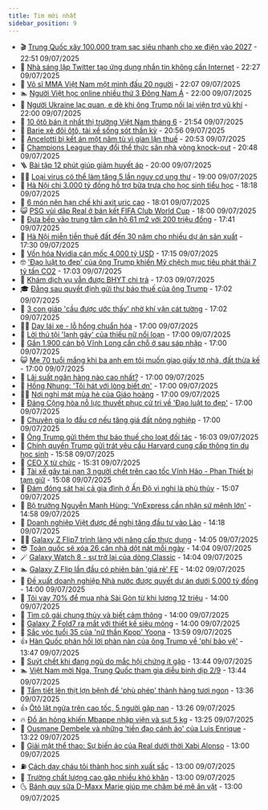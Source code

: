 ```yaml
---
title: Tim mới nhất
sidebar_position: 9
---
```


<!-- vnexpress-tin-moi-nhat:START -->
- 🎬 [Trung Quốc xây 100.000 trạm sạc siêu nhanh cho xe điện vào 2027](https://vnexpress.net/trung-quoc-xay-100-000-tram-sac-sieu-nhanh-cho-xe-dien-vao-2027-4911921.html) - 22:51 09/07/2025
- 🐎 [Nhà sáng lập Twitter tạo ứng dụng nhắn tin không cần Internet](https://vnexpress.net/nha-sang-lap-twitter-tao-ung-dung-nhan-tin-khong-can-internet-4912201.html) - 22:27 09/07/2025
- 🦍 [Võ sĩ MMA Việt Nam một mình đấu 20 người](https://vnexpress.net/vo-si-mma-viet-nam-mot-minh-dau-20-nguoi-4912239.html) - 22:07 09/07/2025
- 🏊 [Người Việt học online nhiều thứ 3 Đông Nam Á](https://vnexpress.net/nguoi-viet-hoc-online-nhieu-thu-3-dong-nam-a-4912036.html) - 22:00 09/07/2025
- 🎊 [Người Ukraine lạc quan, e dè khi ông Trump nối lại viện trợ vũ khí](https://vnexpress.net/nguoi-ukraine-lac-quan-e-de-khi-ong-trump-noi-lai-vien-tro-vu-khi-4911793.html) - 22:00 09/07/2025
- 🎃 [10 ôtô bán ít nhất thị trường Việt Nam tháng 6](https://vnexpress.net/oto-xe-may/v-car/doanh-so/10-oto-ban-it-nhat-thi-truong-viet-nam-thang-6-4911872.html) - 21:54 09/07/2025
- 🧰 [Barie xẻ đôi ôtô, tài xế sống sót thần kỳ](https://vnexpress.net/barie-xe-doi-oto-tai-xe-song-sot-than-ky-4911841.html) - 20:56 09/07/2025
- 🔭 [Ancelotti bị kết án một năm tù vì gian lận thuế](https://vnexpress.net/ancelotti-bi-ket-an-mot-nam-tu-vi-gian-lan-thue-4912237.html) - 20:53 09/07/2025
- 🫶 [Champions League thay đổi thể thức sân nhà vòng knock-out](https://vnexpress.net/champions-league-thay-doi-the-thuc-san-nha-vong-knock-out-4912233.html) - 20:48 09/07/2025
- 🪜 [Bài tập 12 phút giúp giảm huyết áp](https://vnexpress.net/bai-tap-12-phut-giup-giam-huyet-ap-4912144.html) - 20:00 09/07/2025
- 👨‍🏫 [Loại virus có thể làm tăng 5 lần nguy cơ ung thư](https://vnexpress.net/loai-virus-co-the-lam-tang-5-lan-nguy-co-ung-thu-4912157.html) - 19:00 09/07/2025
- 🎊 [Hà Nội chi 3.000 tỷ đồng hỗ trợ bữa trưa cho học sinh tiểu học](https://vnexpress.net/ha-noi-chi-3-000-ty-dong-ho-tro-bua-trua-cho-hoc-sinh-tieu-hoc-4912215.html) - 18:18 09/07/2025
- 🎊 [6 món nên hạn chế khi axit uric cao](https://vnexpress.net/suc-khoe-cam-nang-6-mon-nen-han-che-khi-axit-uric-cao-4911567.html) - 18:01 09/07/2025
- 😺 [PSG vùi dập Real ở bán kết FIFA Club World Cup](https://vnexpress.net/truc-tiep-tran-psg-vs-real-madrid-tai-ban-ket-fifa-club-world-cup-2025-4912222-tong-thuat.html) - 18:00 09/07/2025
- 🐘 [Đưa bếp vào trung tâm căn hộ 61 m2 với 200 triệu đồng](https://vnexpress.net/dua-bep-vao-trung-tam-can-ho-61-m2-voi-200-trieu-dong-4912219.html) - 17:41 09/07/2025
- 🌁 [Hà Nội miễn tiền thuê đất đến 30 năm cho nhiều dự án sản xuất](https://vnexpress.net/ha-noi-mien-tien-thue-dat-den-30-nam-cho-nhieu-du-an-san-xuat-4912225.html) - 17:30 09/07/2025
- 🐲 [Vốn hóa Nvidia cán mốc 4.000 tỷ USD](https://vnexpress.net/von-hoa-nvidia-can-moc-4-000-ty-usd-4912235.html) - 17:15 09/07/2025
- 🤓 [&#39;Đạo luật to đẹp&#39; của ông Trump khiến Mỹ chệch mục tiêu phát thải 7 tỷ tấn CO2](https://vnexpress.net/dao-luat-to-dep-cua-ong-trump-khien-my-chech-muc-tieu-phat-thai-7-ty-tan-co2-4912180.html) - 17:03 09/07/2025
- 💪 [Khám dịch vụ vẫn được BHYT chi trả](https://vnexpress.net/kham-dich-vu-van-duoc-bhyt-chi-tra-4911783.html) - 17:03 09/07/2025
- 🎓 [Đằng sau quyết định gửi thư báo thuế của ông Trump](https://vnexpress.net/dang-sau-quyet-dinh-gui-thu-bao-thue-cua-ong-trump-4912134.html) - 17:02 09/07/2025
- 🫣 [3 con giáp &#39;cầu được ước thấy&#39; nhờ khí vận cát tường](https://vnexpress.net/van-may-12-con-giap-con-giap-may-man-3-con-giap-cau-duoc-uoc-thay-nho-khi-van-cat-tuong-4911666.html) - 17:02 09/07/2025
- 🧑‍💻 [Dạy lái xe - lỗ hổng chuẩn hóa](https://vnexpress.net/day-lai-xe-lo-hong-chuan-hoa-4912229.html) - 17:00 09/07/2025
- 🐲 [Lời thú tội &#39;lạnh gáy&#39; của thiếu nữ nổi loạn](https://vnexpress.net/loi-thu-toi-lanh-gay-trong-nhat-ky-cua-thieu-nu-noi-loan-4912179.html) - 17:00 09/07/2025
- 🌝 [Gần 1.900 cán bộ Vĩnh Long cần chỗ ở sau sáp nhập](https://vnexpress.net/gan-1-900-can-bo-vinh-long-can-cho-o-sau-sap-nhap-4912174.html) - 17:00 09/07/2025
- 😺 [Mẹ 70 tuổi mắng khi ba anh em tôi muốn giao giấy tờ nhà, đất thừa kế](https://vnexpress.net/thua-ke-ke-vi-thua-ke-khong-phu-thuoc-di-chuc-thua-ke-theo-di-chuc-3-anh-em-toi-doi-me-gia-70-tuoi-giao-giay-to-nha-dat-thua-ke-4912105.html) - 17:00 09/07/2025
- 🐎 [Lãi suất ngân hàng nào cao nhất?](https://vnexpress.net/lai-suat-ngan-hang-nao-cao-nhat-4911997.html) - 17:00 09/07/2025
- 🎡 [Hồng Nhung: &#39;Tôi hát với lòng biết ơn&#39;](https://vnexpress.net/hong-nhung-toi-hat-voi-long-biet-on-4911975.html) - 17:00 09/07/2025
- 👨‍🏫 [Nơi nghỉ mát mùa hè của Giáo hoàng](https://vnexpress.net/noi-nghi-mat-mua-he-cua-giao-hoang-4911934.html) - 17:00 09/07/2025
- 🦆 [Đảng Cộng hòa nỗ lực thuyết phục cử tri về &#39;Đạo luật to đẹp&#39;](https://vnexpress.net/dang-cong-hoa-no-luc-thuyet-phuc-cu-tri-ve-dao-luat-to-dep-4911353.html) - 17:00 09/07/2025
- 🚦 [Chuyên gia lo đầu cơ nếu tăng giá đất nông nghiệp](https://vnexpress.net/chuyen-gia-lo-dau-co-neu-tang-gia-dat-nong-nghiep-4911101.html) - 17:00 09/07/2025
- 💫 [Ông Trump gửi thêm thư báo thuế cho loạt đối tác](https://vnexpress.net/ong-trump-gui-them-thu-bao-thue-cho-loat-doi-tac-4912231.html) - 16:03 09/07/2025
- 🎉 [Chính quyền Trump gửi trát yêu cầu Harvard cung cấp thông tin du học sinh](https://vnexpress.net/chinh-quyen-trump-gui-trat-yeu-cau-harvard-cung-cap-thong-tin-du-hoc-sinh-4912213.html) - 15:58 09/07/2025
- 🌋 [CEO X từ chức](https://vnexpress.net/ceo-x-tu-chuc-4912217.html) - 15:31 09/07/2025
- 🤖 [Tài xế gây tai nạn 3 người chết trên cao tốc Vĩnh Hảo - Phan Thiết bị tạm giữ](https://vnexpress.net/tai-xe-gay-tai-nan-3-nguoi-chet-tren-cao-toc-vinh-hao-phan-thiet-bi-tam-giu-4912218.html) - 15:08 09/07/2025
- 🦏 [Đám đông sát hại cả gia đình ở Ấn Độ vì nghi là phù thủy](https://vnexpress.net/dam-dong-sat-hai-ca-gia-dinh-o-an-do-vi-nghi-la-phu-thuy-4912211.html) - 15:07 09/07/2025
- 🦩 [Bộ trưởng Nguyễn Mạnh Hùng: &#39;VnExpress cần nhận sứ mệnh lớn&#39;](https://vnexpress.net/bo-truong-nguyen-manh-hung-vnexpress-can-nhan-su-menh-lon-4912142.html) - 14:58 09/07/2025
- 👺 [Doanh nghiệp Việt được đề nghị tăng đầu tư vào Lào](https://vnexpress.net/doanh-nghiep-viet-duoc-de-nghi-tang-dau-tu-vao-lao-4912212.html) - 14:18 09/07/2025
- 🧑‍🏫 [Galaxy Z Flip7 trình làng với nâng cấp thực dụng](https://vnexpress.net/galaxy-z-flip7-trinh-lang-voi-nang-cap-thuc-dung-4910829.html) - 14:05 09/07/2025
- 😎 [Toàn quốc sẽ xóa 26 căn nhà dột nát mỗi ngày](https://vnexpress.net/toan-quoc-se-xoa-26-can-nha-dot-nat-moi-ngay-4912200.html) - 14:04 09/07/2025
- 🪄 [Galaxy Watch 8 - sự trở lại của dòng Classic](https://vnexpress.net/galaxy-watch-8-su-tro-lai-cua-dong-classic-4910837.html) - 14:04 09/07/2025
- 🏊 [Galaxy Z Flip lần đầu có phiên bản &#39;giá rẻ&#39; FE](https://vnexpress.net/galaxy-z-flip-lan-dau-co-phien-ban-gia-re-fe-4910846.html) - 14:02 09/07/2025
- 💃 [Đề xuất doanh nghiệp Nhà nước được quyết dự án dưới 5.000 tỷ đồng](https://vnexpress.net/de-xuat-doanh-nghiep-nha-nuoc-duoc-quyet-du-an-duoi-5-000-ty-dong-4912161.html) - 14:00 09/07/2025
- 🦆 [Tôi vay 70% để mua nhà Sài Gòn từ khi lương 12 triệu](https://vnexpress.net/vay-mua-nha-gia-nha-sai-gon-toi-vay-70-de-mua-nha-sai-gon-du-luong-12-trieu-4912107.html) - 14:00 09/07/2025
- 🎊 [Tìm cô gái chung thủy và biết cảm thông](https://vnexpress.net/tim-co-gai-chung-thuy-va-biet-cam-thong-4912037.html) - 14:00 09/07/2025
- 👺 [Galaxy Z Fold7 ra mắt với thiết kế siêu mỏng](https://vnexpress.net/galaxy-z-fold7-ra-mat-voi-thiet-ke-sieu-mong-4910834.html) - 14:00 09/07/2025
- 🎡 [Sắc vóc tuổi 35 của &#39;nữ thần Kpop&#39; Yoona](https://vnexpress.net/sac-voc-tuoi-35-cua-nu-than-kpop-yoona-4912147.html) - 13:59 09/07/2025
- 👍 [Hàn Quốc phản hồi lời phàn nàn của ông Trump về &#39;phí bảo vệ&#39;](https://vnexpress.net/han-quoc-phan-hoi-loi-phan-nan-cua-ong-trump-ve-phi-bao-ve-4912199.html) - 13:47 09/07/2025
- 🐎 [Suýt chết khi đang ngủ do mắc hội chứng ít gặp](https://vnexpress.net/suyt-chet-khi-dang-ngu-do-mac-hoi-chung-it-gap-4912202.html) - 13:44 09/07/2025
- 🏊 [Việt Nam mời Nga, Trung Quốc tham gia diễu binh dịp 2/9](https://vnexpress.net/viet-nam-moi-nga-trung-quoc-tham-gia-dieu-binh-dip-2-9-4912204.html) - 13:44 09/07/2025
- 🦩 [Tẩm tiết lên thịt lợn bệnh để &#39;phù phép&#39; thành hàng tươi ngon](https://vnexpress.net/tam-tiet-len-thit-lon-benh-de-phu-phep-thanh-hang-tuoi-ngon-4912185.html) - 13:36 09/07/2025
- 👍 [Ôtô lật ngửa trên cao tốc, 5 người gặp nạn](https://vnexpress.net/oto-lat-ngua-tren-cao-toc-5-nguoi-gap-nan-4912207.html) - 13:26 09/07/2025
- 🔥 [Đồ ăn hỏng khiến Mbappe nhập viện và sụt 5 kg](https://vnexpress.net/do-an-hong-khien-mbappe-nhap-vien-va-sut-5-kg-4912153.html) - 13:25 09/07/2025
- 💄 [Ousmane Dembele và những &#39;tiền đạo cánh ảo&#39; của Luis Enrique](https://vnexpress.net/ousmane-dembele-va-nhung-tien-dao-canh-ao-cua-luis-enrique-4911574.html) - 13:22 09/07/2025
- 🤡 [Giải mật thể thao: Sự biến ảo của Real dưới thời Xabi Alonso](https://vnexpress.net/giai-mat-the-thao-su-bien-ao-cua-real-duoi-thoi-xabi-alonso-4912208.html) - 13:00 09/07/2025
- ⛽️ [Cách dạy cháu tôi thành học sinh xuất sắc](https://vnexpress.net/cach-day-chau-toi-thanh-hoc-sinh-xuat-sac-4912176.html) - 13:00 09/07/2025
- 🚀 [Trường chất lượng cao gặp nhiều khó khăn](https://vnexpress.net/truong-chat-luong-cao-gap-nhieu-kho-khan-4910847.html) - 13:00 09/07/2025
- 🌜 [Bánh quy sữa D-Maxx Marie giúp mẹ chăm bé mê ăn vặt](https://vnexpress.net/banh-quy-sua-d-maxx-marie-giup-me-cham-be-me-an-vat-4912187.html) - 13:00 09/07/2025<!-- vnexpress-tin-moi-nhat:END -->
